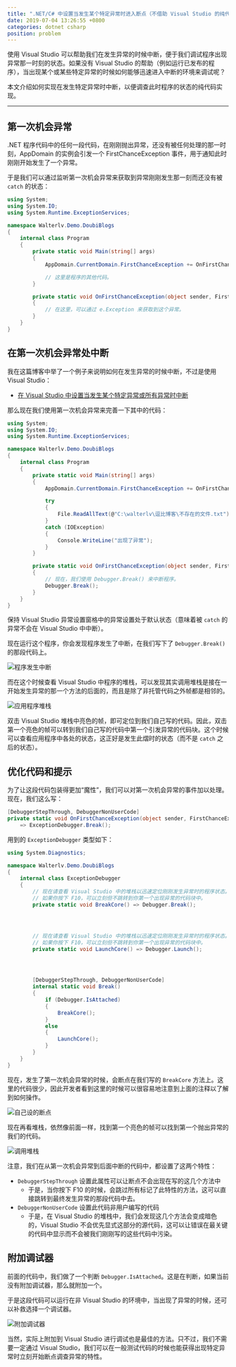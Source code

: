 ```yaml
---
title: ".NET/C# 中设置当发生某个特定异常时进入断点（不借助 Visual Studio 的纯代码实现）"
date: 2019-07-04 13:26:55 +0800
categories: dotnet csharp
position: problem
---
```


使用 Visual Studio 可以帮助我们在发生异常的时候中断，便于我们调试程序出现异常那一时刻的状态。如果没有 Visual Studio 的帮助（例如运行已发布的程序），当出现某个或某些特定异常的时候如何能够迅速进入中断的环境来调试呢？

本文介绍如何实现在发生特定异常时中断，以便调查此时程序的状态的纯代码实现。

---

## 第一次机会异常

.NET 程序代码中的任何一段代码，在刚刚抛出异常，还没有被任何处理的那一时刻，AppDomain 的实例会引发一个 FirstChanceException 事件，用于通知此时刚刚开始发生了一个异常。

于是我们可以通过监听第一次机会异常来获取到异常刚刚发生那一刻而还没有被 `catch` 的状态：

```csharp
using System;
using System.IO;
using System.Runtime.ExceptionServices;

namespace Walterlv.Demo.DoubiBlogs
{
    internal class Program
    {
        private static void Main(string[] args)
        {
            AppDomain.CurrentDomain.FirstChanceException += OnFirstChanceException;

            // 这里是程序的其他代码。
        }

        private static void OnFirstChanceException(object sender, FirstChanceExceptionEventArgs e)
        {
            // 在这里，可以通过 e.Exception 来获取到这个异常。
        }
    }
}
```

## 在第一次机会异常处中断

我在这篇博客中举了一个例子来说明如何在发生异常的时候中断，不过是使用 Visual Studio：

- [在 Visual Studio 中设置当发生某个特定异常或所有异常时中断](/post/break-when-a-specific-exception-throw-in-visual-studio)

那么现在我们使用第一次机会异常来完善一下其中的代码：

```csharp
using System;
using System.IO;
using System.Runtime.ExceptionServices;

namespace Walterlv.Demo.DoubiBlogs
{
    internal class Program
    {
        private static void Main(string[] args)
        {
            AppDomain.CurrentDomain.FirstChanceException += OnFirstChanceException;

            try
            {
                File.ReadAllText(@"C:\walterlv\逗比博客\不存在的文件.txt");
            }
            catch (IOException)
            {
                Console.WriteLine("出现了异常");
            }
        }

        private static void OnFirstChanceException(object sender, FirstChanceExceptionEventArgs e)
        {
            // 现在，我们使用 Debugger.Break() 来中断程序。
            Debugger.Break();
        }
    }
}
```

保持 Visual Studio 异常设置窗格中的异常设置处于默认状态（意味着被 `catch` 的异常不会在 Visual Studio 中中断）。

现在运行这个程序，你会发现程序发生了中断，在我们写下了 `Debugger.Break()` 的那段代码上。

![程序发生中断](/static/posts/2019-07-04-13-08-47.png)

而在这个时候查看 Visual Studio 中程序的堆栈，可以发现其实调用堆栈是接在一开始发生异常的那一个方法的后面的，而且是除了非托管代码之外帧都是相邻的。

![应用程序堆栈](/static/posts/2019-07-04-10-28-05.png)

双击 Visual Studio 堆栈中亮色的帧，即可定位到我们自己写的代码。因此，双击第一个亮色的帧可以转到我们自己写的代码中第一个引发异常的代码块。这个时候可以查看应用程序中各处的状态，这正好是发生此熠时的状态（而不是 `catch` 之后的状态）。

## 优化代码和提示

为了让这段代码包装得更加“魔性”，我们可以对第一次机会异常的事件加以处理。现在，我们这么写：

```csharp
[DebuggerStepThrough, DebuggerNonUserCode]
private static void OnFirstChanceException(object sender, FirstChanceExceptionEventArgs e)
    => ExceptionDebugger.Break();
```

用到的 `ExceptionDebugger` 类型如下：

```csharp
using System.Diagnostics;

namespace Walterlv.Demo.DoubiBlogs
{
    internal class ExceptionDebugger
    {
        // 现在请查看 Visual Studio 中的堆栈以迅速定位刚刚发生异常时的程序状态。
        // 如果你按下 F10，可以立刻但不跳转到你第一个出现异常的代码块中。
        private static void BreakCore() => Debugger.Break();




        // 现在请查看 Visual Studio 中的堆栈以迅速定位刚刚发生异常时的程序状态。
        // 如果你按下 F10，可以立刻但不跳转到你第一个出现异常的代码块中。
        private static void LaunchCore() => Debugger.Launch();




        [DebuggerStepThrough, DebuggerNonUserCode]
        internal static void Break()
        {
            if (Debugger.IsAttached)
            {
                BreakCore();
            }
            else
            {
                LaunchCore();
            }
        }
    }
}
```

现在，发生了第一次机会异常的时候，会断点在我们写的 `BreakCore` 方法上。这里的代码很少，因此开发者看到这里的时候可以很容易地注意到上面的注释以了解到如何操作。

![自己设的断点](/static/posts/2019-07-04-13-18-59.png)

现在再看堆栈，依然像前面一样，找到第一个亮色的帧可以找到第一个抛出异常的我们的代码。

![调用堆栈](/static/posts/2019-07-04-13-18-19.png)

注意，我们在从第一次机会异常到后面中断的代码中，都设置了这两个特性：

- `DebuggerStepThrough` 设置此属性可以让断点不会出现在写的这几个方法中
    - 于是，当你按下 F10 的时候，会跳过所有标记了此特性的方法，这可以直接跳转到最终发生异常的那段代码中去。
- `DebuggerNonUserCode` 设置此代码非用户编写的代码
    - 于是，在 Visual Studio 的堆栈中，我们会发现这几个方法会变成暗色的，Visual Studio 不会优先显式这部分的源代码，这可以让错误在最关键的代码中显示而不会被我们刚刚写的这些代码中污染。

## 附加调试器

前面的代码中，我们做了一个判断 `Debugger.IsAttached`。这是在判断，如果当前没有附加调试器，那么就附加一个。

于是这段代码可以运行在非 Visual Studio 的环境中，当出现了异常的时候，还可以补救选择一个调试器。

![附加调试器](/static/posts/2019-07-04-13-25-12.png)

当然，实际上附加到 Visual Studio 进行调试也是最佳的方法。只不过，我们不需要一定通过 Visual Studio，我们可以在一般测试代码的时候也能获得出现特定异常时立刻开始断点调查异常的特性。
